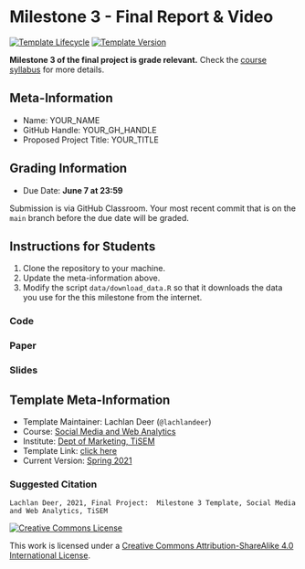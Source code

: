 # Milestone 3 - Final Report & Video

[![Template Lifecycle](https://img.shields.io/badge/lifecycle-maturing-blue.svg)](https://www.tidyverse.org/lifecycle/#maturing)
[![Template Version](https://img.shields.io/badge/version-2021-green.svg)]()

**Milestone 3 of the final project is grade relevant.**
Check the [course syllabus](https://tisem-digital-marketing.github.io/2021-smwa/assets/syllabus.pdf) for more details.

## Meta-Information 

* Name: YOUR_NAME
* GitHub Handle: YOUR_GH_HANDLE
* Proposed Project Title: YOUR_TITLE

## Grading Information

* Due Date: **June 7 at 23:59**

Submission is via GitHub Classroom.
Your most recent commit that is on the `main` branch before the due date will be graded.

## Instructions for Students

1. Clone the repository to your machine.
2. Update the meta-information above.
3. Modify the script `data/download_data.R` so that it downloads the data you use for the this milestone from the internet.
<!-- 4. Complete the the milestone using `milestone-02.Rmd`
  * Use the template "as-is", do not modify headings, fonts, font-sizes etc.
  * **The word limit is 600 words**. This is an upper bound, you can do it in less and are encouraged to.
5. Upload the completed Rmd file and the **pdf** output before the deadline. -->
  
### Code

### Paper

### Slides

## Template Meta-Information

*   Template Maintainer: Lachlan Deer (`@lachlandeer`)
*   Course: [Social Media and Web Analytics](https://github.com/tisem-digital-marketing)
*   Institute: [Dept of Marketing, TiSEM](https://www.tilburguniversity.edu/about/schools/economics-and-management/organization/departments/marketing)
*   Template Link: [click here](https://github.com/tisem-digital-marketing/project-milestone-03)
*   Current Version: [Spring 2021](https://tisem-digital-marketing.github.io/2021-smwa/)

### Suggested Citation

```
Lachlan Deer, 2021, Final Project:  Milestone 3 Template, Social Media and Web Analytics, TiSEM
```

<a rel="license" href="http://creativecommons.org/licenses/by-sa/4.0/"><img alt="Creative Commons License" style="border-width:0" src="https://i.creativecommons.org/l/by-sa/4.0/88x31.png" /></a><br />

This work is licensed under a <a rel="license" href="http://creativecommons.org/licenses/by-sa/4.0/">Creative Commons Attribution-ShareAlike 4.0 International License</a>.